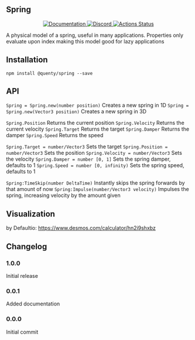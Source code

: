 ## Spring
<div align="center">
  <a href="http://quenty.github.io/api/">
    <img src="https://img.shields.io/badge/docs-website-green.svg" alt="Documentation" />
  </a>
  <a href="https://discord.gg/mhtGUS8">
    <img src="https://img.shields.io/badge/discord-nevermore-blue.svg" alt="Discord" />
  </a>
  <a href="https://github.com/Quenty/NevermoreEngine/actions">
    <img src="https://github.com/Quenty/NevermoreEngine/workflows/luacheck/badge.svg" alt="Actions Status" />
  </a>
</div>

A physical model of a spring, useful in many applications. Properties only evaluate
upon index making this model good for lazy applications

## Installation
```
npm install @quenty/spring --save
```


## API

`Spring = Spring.new(number position)`
	Creates a new spring in 1D
`Spring = Spring.new(Vector3 position)`
	Creates a new spring in 3D

`Spring.Position`
	Returns the current position
`Spring.Velocity`
	Returns the current velocity
`Spring.Target`
	Returns the target
`Spring.Damper`
	Returns the damper
`Spring.Speed`
	Returns the speed

`Spring.Target = number/Vector3`
	Sets the target
`Spring.Position = number/Vector3`
	Sets the position
`Spring.Velocity = number/Vector3`
	Sets the velocity
`Spring.Damper = number [0, 1]`
	Sets the spring damper, defaults to 1
`Spring.Speed = number [0, infinity)`
	Sets the spring speed, defaults to 1

`Spring:TimeSkip(number DeltaTime)`
	Instantly skips the spring forwards by that amount of now
`Spring:Impulse(number/Vector3 velocity)`
	Impulses the spring, increasing velocity by the amount given

## Visualization
by Defaultio: https://www.desmos.com/calculator/hn2i9shxbz

## Changelog

### 1.0.0
Initial release

### 0.0.1
Added documentation

### 0.0.0
Initial commit